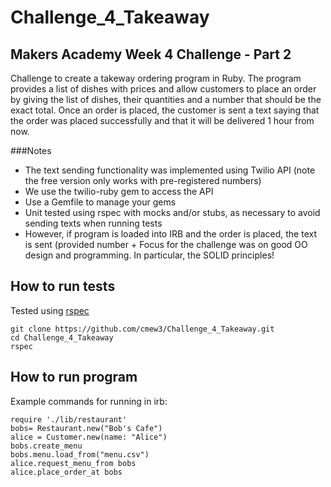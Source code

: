 Challenge_4_Takeaway
====================

Makers Academy Week 4 Challenge - Part 2
----------------------------

Challenge to create a takeway ordering program in Ruby. The program provides a list of dishes with prices and allow customers to place an order by giving the list of dishes, their quantities and a number that should be the exact total. Once an order is placed, the customer is sent a text saying that the order was placed successfully and that it will be delivered 1 hour from now.

###Notes
  + The text sending functionality was implemented using Twilio API (note the free version only works with pre-registered numbers)
  + We use the twilio-ruby gem to access the API
  + Use a Gemfile to manage your gems
  + Unit tested using rspec with mocks and/or stubs, as necessary to avoid sending texts when running tests
  + However, if program is loaded into IRB and the order is placed, the text is sent (provided number + Focus for the challenge was on good OO design and programming. In particular, the SOLID principles!


How to run tests
----------
Tested using [rspec](https://github.com/rspec/rspec)

```shell
git clone https://github.com/cmew3/Challenge_4_Takeaway.git
cd Challenge_4_Takeaway
rspec
```

How to run program
--------------
Example commands for running in irb:

```shell
require './lib/restaurant'
bobs= Restaurant.new("Bob's Cafe")
alice = Customer.new(name: "Alice")
bobs.create_menu
bobs.menu.load_from("menu.csv")
alice.request_menu_from bobs
alice.place_order_at bobs
```
